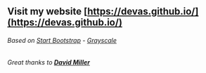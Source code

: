 ## Visit my website [https://devas.github.io/](https://devas.github.io/)
###### Based on [Start Bootstrap](http://startbootstrap.com/) - [Grayscale](http://startbootstrap.com/template-overviews/grayscale/)
###### Great thanks to **[David Miller](http://davidmiller.io/)**
